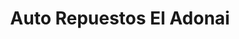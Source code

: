 ---
title: "Auto Repuestos El Adonai"
url: /quetzaltenango/auto-repuestos-el-adonai/
shop: Autoteile
---